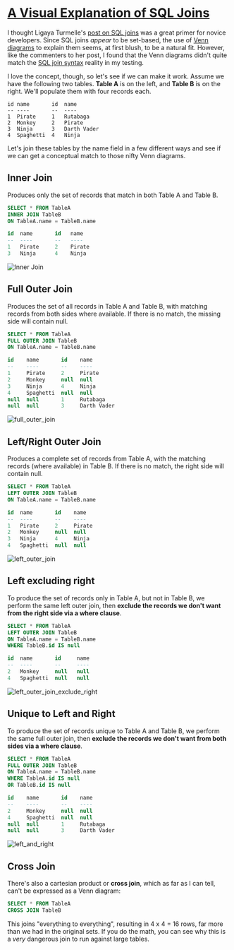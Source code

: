 # [A Visual Explanation of SQL Joins](https://blog.codinghorror.com/a-visual-explanation-of-sql-joins/)

I thought Ligaya Turmelle's [post on SQL joins](http://www.khankennels.com/blog/index.php/archives/2007/04/20/getting-joins) was a great primer for novice developers. Since SQL joins *appear* to be set-based, the use of [Venn diagrams](http://en.wikipedia.org/wiki/Venn_diagram) to explain them seems, at first blush, to be a natural fit. However, like the commenters to her post, I found that the Venn diagrams didn't quite match the [SQL join syntax](http://en.wikipedia.org/wiki/Join_(SQL)) reality in my testing.

I love the concept, though, so let's see if we can make it work. Assume we have the following two tables. **Table A** is on the left, and **Table B** is on the right. We'll populate them with four records each.

```
id name       id  name
-- ----       --  ----
1  Pirate     1   Rutabaga
2  Monkey     2   Pirate
3  Ninja      3   Darth Vader
4  Spaghetti  4   Ninja
```

Let's join these tables by the name field in a few different ways and see if we can get a conceptual match to those nifty Venn diagrams.

## Inner Join

Produces only the set of records that match in both Table A and Table B.

```sql
SELECT * FROM TableA
INNER JOIN TableB
ON TableA.name = TableB.name

id  name       id   name
--  ----       --   ----
1   Pirate     2    Pirate
3   Ninja      4    Ninja
```

![Inner Join](./assets/inner_join.png)

## Full Outer Join

Produces the set of all records in Table A and Table B, with matching records from both sides where available. If there is no match, the missing side will contain null.

```sql
SELECT * FROM TableA
FULL OUTER JOIN TableB
ON TableA.name = TableB.name

id    name       id    name
--    ----       --    ----
1     Pirate     2     Pirate
2     Monkey     null  null
3     Ninja      4     Ninja
4     Spaghetti  null  null
null  null       1     Rutabaga
null  null       3     Darth Vader
```

![full_outer_join](./assets/full_outer_join.png)

## Left/Right Outer Join

Produces a complete set of records from Table A, with the matching records (where available) in Table B. If there is no match, the right side will contain null.

```sql
SELECT * FROM TableA
LEFT OUTER JOIN TableB
ON TableA.name = TableB.name

id  name       id    name
--  ----       --    ----
1   Pirate     2     Pirate
2   Monkey     null  null
3   Ninja      4     Ninja
4   Spaghetti  null  null
```

![left_outer_join](./assets/left_outer_join.png)

## Left excluding right

To produce the set of records only in Table A, but not in Table B, we perform the same left outer join, then **exclude the records we don't want from the right side via a where clause**.

```sql
SELECT * FROM TableA
LEFT OUTER JOIN TableB
ON TableA.name = TableB.name
WHERE TableB.id IS null

id  name       id     name
--  ----       --     ----
2   Monkey     null   null
4   Spaghetti  null   null
```

![left_outer_join_exclude_right](./assets/left_outer_join_exclude_right.png)

## Unique to Left and Right

To produce the set of records unique to Table A and Table B, we perform the same full outer join, then **exclude the records we don't want from both sides via a where clause**.

```sql
SELECT * FROM TableA
FULL OUTER JOIN TableB
ON TableA.name = TableB.name
WHERE TableA.id IS null
OR TableB.id IS null

id    name       id    name
--    ----       --    ----
2     Monkey     null  null
4     Spaghetti  null  null
null  null       1     Rutabaga
null  null       3     Darth Vader
```

![left_and_right](./assets/left_and_right.png)

## Cross Join

There's also a cartesian product or **cross join**, which as far as I can tell, can't be expressed as a Venn diagram:

```sql
SELECT * FROM TableA
CROSS JOIN TableB
```

This joins "everything to everything", resulting in 4 x 4 = 16 rows, far more than we had in the original sets. If you do the math, you can see why this is a *very* dangerous join to run against large tables.